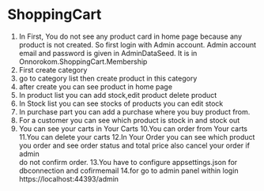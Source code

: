 # ShoppingCart

1. In First, You do not see any product card in home page because any product is not created. So first login with Admin    account. Admin account email and password is given in AdminDataSeed. It is in Onnorokom.ShoppingCart.Membership
2. First create category
3. go to category list then create product in this category
4. after create you can see product in home page
5. In product list you can add stock,edit product delete product
6. In Stock list you can see stocks of products you can edit stock
7. In purchase part you can add a purchase where you buy product from.
8. For a customer you can see which product is stock in and stock out
9. You can see your carts in Your Carts
10.You can order from Your carts
11.You can delete your carts
12.In Your Order you can see which product you order and see order status and total price also cancel your order if admin   
   do not confirm order. 
13.You have to configure appsettings.json for dbconnection and cofirmemail
14.for go to admin panel within login https://localhost:44393/admin